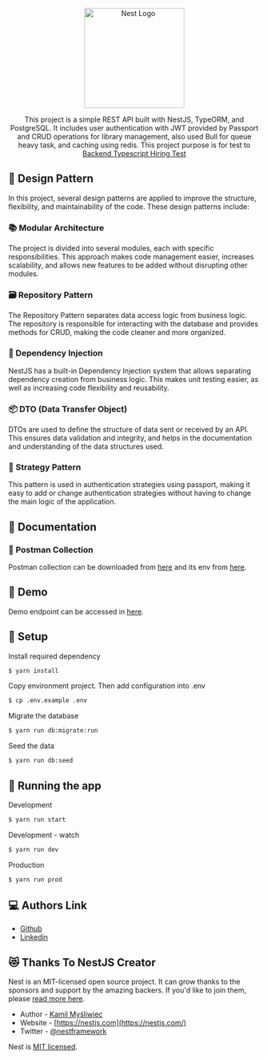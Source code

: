 <p align="center">
  <a href="http://nestjs.com/" target="blank"><img src="https://nestjs.com/img/logo-small.svg" width="200" alt="Nest Logo" /></a>
</p>

<p align="center">This project is a simple REST API built with NestJS, TypeORM, and PostgreSQL. It includes user authentication with JWT provided by Passport and CRUD operations for library management, also used Bull for queue heavy task, and caching using redis. This project purpose is for test to <a href="https://career.dot.co.id/" target="_blank">Backend Typescript Hiring Test</a></p>

## 📐 Design Pattern

In this project, several design patterns are applied to improve the structure, flexibility, and maintainability of the code. These design patterns include:

### 📚 Modular Architecture

The project is divided into several modules, each with specific responsibilities. This approach makes code management easier, increases scalability, and allows new features to be added without disrupting other modules.

### 🗃️ Repository Pattern

The Repository Pattern separates data access logic from business logic. The repository is responsible for interacting with the database and provides methods for CRUD, making the code cleaner and more organized.

### 🎯 Dependency Injection

NestJS has a built-in Dependency Injection system that allows separating dependency creation from business logic. This makes unit testing easier, as well as increasing code flexibility and reusability.

### 📦 DTO (Data Transfer Object)

DTOs are used to define the structure of data sent or received by an API. This ensures data validation and integrity, and helps in the documentation and understanding of the data structures used.

### 🔑 Strategy Pattern

This pattern is used in authentication strategies using passport, making it easy to add or change authentication strategies without having to change the main logic of the application.

## 📖 Documentation

### 📮 Postman Collection

Postman collection can be downloaded from [here](/.postman/lunarlib.postman_collection.json) and its env from [here](/.postman/lunarlib_env.postman_environment.json).

## 📖 Demo

Demo endpoint can be accessed in [here](https://dothiringtest.okifirsyah.my.id/).

## 🚀 Setup

Install required dependency

```bash
$ yarn install
```

Copy environment project. Then add configuration into .env

```bash
$ cp .env.example .env
```

Migrate the database

```bash
$ yarn run db:migrate:run
```

Seed the data

```bash
$ yarn run db:seed
```

## 🏃 Running the app

Development

```bash
$ yarn run start
```

Development - watch

```bash
$ yarn run dev
```

Production

```bash
$ yarn run prod
```

## 💻 Authors Link

- [Github](https://github.com/okifirsyah404/)
- [Linkedin](https://www.linkedin.com/in/oki-firdaus-syah-putra-738308206/)

## 😻 Thanks To NestJS Creator

Nest is an MIT-licensed open source project. It can grow thanks to the sponsors and support by the amazing backers. If you'd like to join them, please [read more here](https://docs.nestjs.com/support).

- Author - [Kamil Myśliwiec](https://kamilmysliwiec.com)
- Website - [https://nestjs.com](https://nestjs.com/)
- Twitter - [@nestframework](https://twitter.com/nestframework)

Nest is [MIT licensed](LICENSE).
